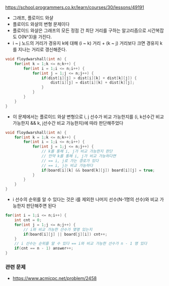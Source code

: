 https://school.programmers.co.kr/learn/courses/30/lessons/49191

- 그래프, 플로이드 와샬
- 플로이드 와샬의 변형 문제이다
- 플로이드 와샬은 그래프의 모든 정점 간 최단 거리를 구하는 알고리즘으로 시간복잡도 O(N^3)을 가진다.
- i ~ j 노드의 거리가 경유지 k에 대해 (i ~ k) 거리  + (k ~ j) 거리보다 크면 경유지 k를 지나는 거리로 갱신해준다.
```cpp
void floydwarshall(int n) {
    for(int k = 1;k <= n;k++) {
        for(int i = 1;i <= n;i++) {
            for(int j = 1;j <= n;j++) {
                if(dist[i][j] > dist[i][k] + dist[k][j]) {
	                dist[i][j] = dist[i][k] + dist[k][j];
                }
            }
        }
    }
}
```
- 이 문제에서는 플로이드 와샬 변형으로 i, j 선수가 비교 가능한지를 (i, k선수간 비교가능한지 && k, j선수간 비교 가능한지)에 따라 판단해주었다
```cpp
void floydwarshall(int n) {
    for(int k = 1;k <= n;k++) {
        for(int i = 1;i <= n;i++) {
            for(int j = 1;j <= n;j++) {
	            // k를 통해 i, j가 비교 가능한지 판단
	            // 만약 k를 통해 i, j가 비교 가능하다면
	            // == i, j로 가는 경로가 있다
	            // == i, j는 비교 가능하다
                if(board[i][k] && board[k][j]) board[i][j] = true;
            }
        }
    }
}
```
- i 선수의 순위를 알 수 있다는 것은 i를 제외한 나머지 선수(N-1명의 선수)와 비교 가능한지 판단해주면 된다
```cpp
for(int i = 1;i <= n;i++) {
	int cnt = 0;
	for(int j = 1;j <= n;j++) {
		// i와 비교 가능한 선수가 몇명 있는지
		if(board[i][j] || board[j][i]) cnt++;
	}
	// i 선수는 순위를 알 수 있다 == i와 비교 가능한 선수가 n - 1 명 있다
	if(cnt == n - 1) answer++;
}
```


### 관련 문제

- https://www.acmicpc.net/problem/2458

